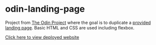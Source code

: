 # odin-landing-page
Project from [The Odin Project](https://www.theodinproject.com/lessons/foundations-landing-page) where the goal is to duplicate a [provided landing page](https://cdn.statically.io/gh/TheOdinProject/curriculum/81a5d553f4073e593d23a6ab00d50eef8620796d/foundations/html_css/project/imgs/01.png). Basic HTML and CSS are used including flexbox.

[Click here to view deployed website]()